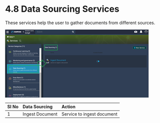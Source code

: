 # 4.8 Data Sourcing Services

These services help the user to gather documents from different sources.

![](../../../.gitbook/assets/image%20%2816%29.png)



| **Sl No** | **Data Sourcing** | **Action** |
| :--- | :--- | :--- |
| 1 | Ingest Document | Service to ingest document |

